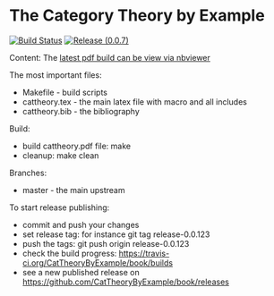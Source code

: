 The Category Theory by Example
==============================

[![Build Status](https://travis-ci.org/CatTheoryByExample/book.svg?branch=master)](https://travis-ci.org/CatTheoryByExample/book)
[![Release (0.0.7)](https://img.shields.io/badge/Latest-release-orange.svg)](https://github.com/CatTheoryByExample/book/releases/download/release-0.0.7/cattheory.pdf)

Content:
The [latest pdf build can be view via nbviewer](https://nbviewer.jupyter.org/github/CatTheoryByExample/book/blob/master/cattheory.pdf)

The most important files:
- Makefile - build scripts
- cattheory.tex - the main latex file with macro and all includes
- cattheory.bib - the bibliography

Build:
- build cattheory.pdf file: make
- cleanup: make clean

Branches:
- master - the main upstream

To start release publishing:
- commit and push your changes
- set release tag: for instance git tag release-0.0.123
- push the tags: git push origin release-0.0.123
- check the build progress: https://travis-ci.org/CatTheoryByExample/book/builds
- see a new published release on https://github.com/CatTheoryByExample/book/releases 
